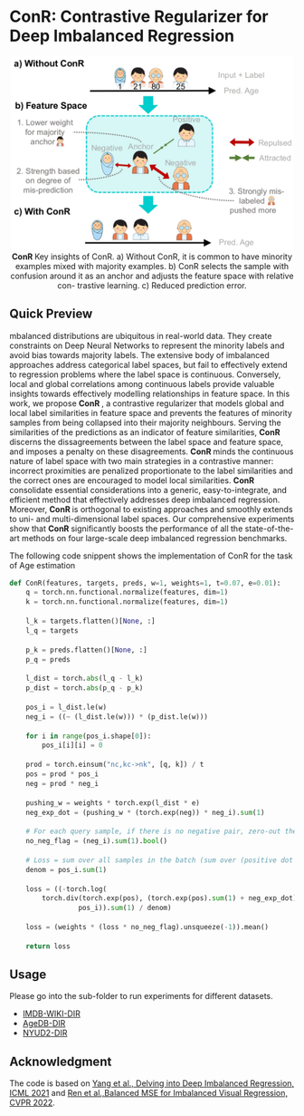 # ConR: Contrastive Regularizer for Deep Imbalanced Regression


<p align="center">
    <img src="teaser.jpg" width="500"> <br>
<b>ConR </b> Key insights of ConR. a) Without
ConR, it is common to have minority examples
mixed with majority examples. b) ConR selects
the sample with confusion around it as an anchor
and adjusts the feature space with relative con-
trastive learning. c) Reduced prediction error.
</p>

## Quick Preview
mbalanced distributions are ubiquitous in real-world data. They create constraints on Deep Neural Networks to represent the minority labels and avoid bias towards majority labels. The extensive body of imbalanced approaches address categorical
label spaces, but fail to effectively extend to regression problems where the label space is continuous. Conversely, local and global correlations among continuous labels provide valuable insights towards effectively modelling relationships in feature space. In this work, we propose <b>ConR </b>, a contrastive regularizer that models global and local label similarities in feature space and prevents the features of minority samples from being collapsed into their majority neighbours. Serving the similarities of the predictions as an indicator of feature similarities, <b>ConR </b> discerns the dissagreements between the label space and feature space, and imposes a penalty on these disagreements. <b>ConR </b> minds the continuous nature of label space with two main strategies in a contrastive manner: incorrect proximities are
penalized proportionate to the label similarities and the correct ones are encouraged to model local similarities. <b>ConR </b> consolidate essential considerations into a generic, easy-to-integrate, and efficient method that effectively addresses deep imbalanced regression. Moreover, <b>ConR </b> is orthogonal to existing approaches and smoothly extends to uni- and multi-dimensional label spaces. Our comprehensive experiments show that <b>ConR </b> significantly boosts the performance of all the state-of-the-art methods on four large-scale deep imbalanced regression benchmarks.

The following code snippent shows the implementation of ConR for the task of Age estimation

```python
def ConR(features, targets, preds, w=1, weights=1, t=0.07, e=0.01):
    q = torch.nn.functional.normalize(features, dim=1)
    k = torch.nn.functional.normalize(features, dim=1)

    l_k = targets.flatten()[None, :]
    l_q = targets

    p_k = preds.flatten()[None, :]
    p_q = preds

    l_dist = torch.abs(l_q - l_k)
    p_dist = torch.abs(p_q - p_k)

    pos_i = l_dist.le(w)
    neg_i = ((~ (l_dist.le(w))) * (p_dist.le(w)))

    for i in range(pos_i.shape[0]):
        pos_i[i][i] = 0

    prod = torch.einsum("nc,kc->nk", [q, k]) / t
    pos = prod * pos_i
    neg = prod * neg_i

    pushing_w = weights * torch.exp(l_dist * e)
    neg_exp_dot = (pushing_w * (torch.exp(neg)) * neg_i).sum(1)

    # For each query sample, if there is no negative pair, zero-out the loss.
    no_neg_flag = (neg_i).sum(1).bool()

    # Loss = sum over all samples in the batch (sum over (positive dot product/(negative dot product+positive dot product)))
    denom = pos_i.sum(1)

    loss = ((-torch.log(
        torch.div(torch.exp(pos), (torch.exp(pos).sum(1) + neg_exp_dot).unsqueeze(-1))) * (
                 pos_i)).sum(1) / denom)

    loss = (weights * (loss * no_neg_flag).unsqueeze(-1)).mean()

    return loss
```

## Usage

Please go into the sub-folder to run experiments for different datasets. 

- [IMDB-WIKI-DIR](./imdb-wiki-dir)
- [AgeDB-DIR](./agedb-dir)
- [NYUD2-DIR](./nyud2-dir)


## Acknowledgment

The code is based on [Yang et al., Delving into Deep Imbalanced Regression, ICML 2021](https://github.com/YyzHarry/imbalanced-regression/tree/main/imdb-wiki-dir) and [Ren et al.,Balanced MSE for Imbalanced Visual Regression, CVPR 2022](https://github.com/jiawei-ren/BalancedMSE). 

